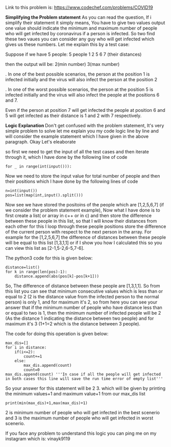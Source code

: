 Link to this problem is: https://www.codechef.com/problems/COVID19

<b>Simplifying the Problem statement</b>
As you can read the question, If i simplify their statement it simply means, You have to give two values output one value should indicate the minimum and maximum number of people who will get infected by coronavirus if a person is infected. So two find these two vaues you can consider any guy who will get infected which gives us these numbers. Let me explain this by a test case:

Suppose if we have 5 people:
5 people
1 2 5 6 7 (their distances)

then the output will be:
2(min number) 3(max number)

. In one of the best possible scenarios, the person at the position 1 is infected initially and the virus will also infect the person at the position 2

. In one of the worst possible scenarios, the person at the position 5
is infected initially and the virus will also infect the people at the positions 6 and 7.

Even if the person at position 7 will get infected the people at position 6 and 5 will get infected as their distance is 1 and 2 with 7 respectively.

<b> Logic Explanation </b>
Don't get confused with the problem statement, It's very simple problem to solve let me explain you my code logic line by line and will consider the example statement which I have given in the above paragraph. Okay Let's eleaborate

so first we need to get the input of all the test cases and then iterate through it, which I have done by the following line of code
```
for _ in range(int(input())):
```
Now we need to store the input value for total number of people and then their positions which I have done by the following lines of code
```
n=int(input())
pos=list(map(int,input().split()))
```
Now see we have stored the positoins of the people which are [1,2,5,6,7] (if we consider the problem statement example), Now what I have done is to first create a list( or array in c++ or in c) and then store the difference between these people in this list, so that I will know their distances from each other for this I loop through these people positions store the difference of the current person with respect to the next person in the array. For example for the [1,2,5,6,7] the difference of distances between these people will be equal to this list [1,3,1,1] or if I show you how I calculated this so you can view this list as [2-1,5-2,6-5,7-6].

The python3 code for this is given below:

```
distance=list()
for k in range(len(pos)-1):
	distance.append(abs(pos[k]-pos[k+1]))
```

So, The difference of distance between these people are [1,3,1,1].
So from this list you can see that minimum consecutive values which is less than or equal to 2 (2 is the distance value from the infected person to the normal person) is only 1, and for maximum it's 2, so from here you can see your answer that if the minimum number of people who have distance less than or equal to two is 1, then the minimum number of infected people will be 2 (As the distance 1 indicating the distance between two people) and for maximum it's 3 (1+1=2 which is the distance between 3 people).

The code for doing this operation is given below:
```
max_dis=[]
for i in distance:
	if(i<=2):
		count+=1
	else:
		max_dis.append(count)
		count=0
max_dis.append(count) '''In case if all the people will get infected in both cases this line will save the run time error of empty list'''
```

So your answer for this statement will be 2 3.
which will be given by printing the minimum values+1 and maximum value+1 from our max_dis list

```
print(min(max_dis)+1,max(max_dis)+1)
```

2 is minimum number of people who will get infected in the best scenerio and 3 is the maximum number of people who will get infected in worst scenerio.

If you face any problem to understand this logic you can ping me on my instagram which is: vinayk9119

